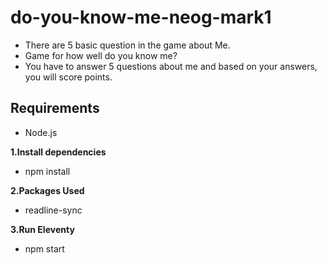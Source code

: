 # do-you-know-me-neog-mark1

- There are 5 basic question in the game about Me.
- Game for how well do you know me?
- You have to answer 5 questions about me and based on your answers, you will score points.

## Requirements
- Node.js

**1.Install dependencies**
  - npm install

**2.Packages Used**
  - readline-sync


 **3.Run Eleventy**
  - npm start 

#
